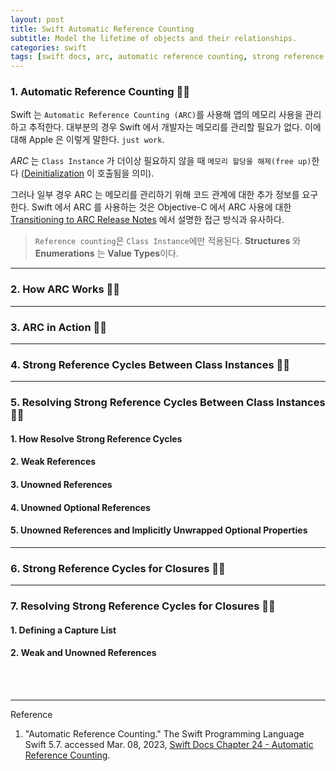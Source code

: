```yaml
---
layout: post
title: Swift Automatic Reference Counting
subtitle: Model the lifetime of objects and their relationships. 
categories: swift
tags: [swift docs, arc, automatic reference counting, strong reference cycle, weak reference, unowned reference, capture list]
---
```


### 1. Automatic Reference Counting 👩‍💻

Swift 는 `Automatic Reference Counting (ARC)`를 사용해 앱의 메모리 사용을 관리하고 추적한다. 대부분의 경우 Swift 에서 개발자는
메모리를 관리할 필요가 없다. 이에 대해 Apple 은 이렇게 말한다. `just work`.

*ARC* 는 `Class Instance` 가 더이상 필요하지 않을 때 `메모리 할당을 해제(free up)`한다 
([Deinitialization](/swift/2022/12/19/deinitialization.html) 이 호출됨을 의미).  

그러나 일부 경우 ARC 는 메모리를 관리하기 위해 코드 관계에 대한 추가 정보를 요구한다. Swift 에서 ARC 를 사용하는 것은 Objective-C 에서
ARC 사용에 대한 [Transitioning to ARC Release Notes] 에서 설명한 접근 방식과 유사하다.

> `Reference counting`은 `Class Instance`에만 적용된다. **Structures** 와 **Enumerations** 는 **Value Types**이다.

---

### 2. How ARC Works 👩‍💻

---

### 3. ARC in Action 👩‍💻

---

### 4. Strong Reference Cycles Between Class Instances 👩‍💻

---

### 5. Resolving Strong Reference Cycles Between Class Instances👩‍💻

#### 1. How Resolve Strong Reference Cycles

#### 2. Weak References

#### 3. Unowned References

#### 4. Unowned Optional References

#### 5. Unowned References and Implicitly Unwrapped Optional Properties

---

### 6. Strong Reference Cycles for Closures 👩‍💻

---

### 7. Resolving Strong Reference Cycles for Closures 👩‍💻

#### 1. Defining a Capture List

#### 2. Weak and Unowned References

<br><br>

---
Reference

1. "Automatic Reference Counting." The Swift Programming Language Swift 5.7. accessed Mar. 08, 2023, [Swift Docs Chapter 24 - Automatic Reference Counting](https://docs.swift.org/swift-book/documentation/the-swift-programming-language/automaticreferencecounting/).

[Transitioning to ARC Release Notes]:https://developer.apple.com/library/archive/releasenotes/ObjectiveC/RN-TransitioningToARC/Introduction/Introduction.html
